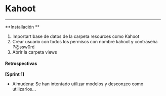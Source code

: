 # Kahoot
***
**Installación **
1. Importart base de datos de la carpeta resources como Kahoot
2. Crear usuario con todos los permisos con nombre kahoot y contraseña P@ssw0rd
3. Abrir la carpeta views

#### Retrospectivas
 **[Sprint 1]**
  * Almudena: Se han intentado utilizar modelos y desconzco como utilizarlos...
